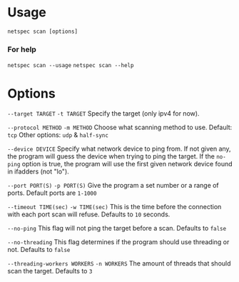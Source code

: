 # Usage
`netspec scan [options]`
### For help
`netspec scan --usage`
`netspec scan --help`

# Options
`--target TARGET` `-t TARGET` Specify the target (only ipv4 for now).

`--protocol METHOD` `-m METHOD` Choose what scanning method to use.
Default: `tcp`
Other options: `udp` & `half-sync`

`--device DEVICE` Specify what network device to ping from.
If not given any, the program will guess the device when trying to ping the target.
If the `no-ping` option is true, the program will use the first given network device found in ifadders (not "lo").

`--port PORT(S)` `-p PORT(S)` Give the program a set number or a range of ports. Default ports are `1-1000`

`--timeout TIME(sec)` `-w TIME(sec)` This is the time before the connection with each port scan will refuse. Defaults to `10` seconds.

`--no-ping` This flag will not ping the target before a scan. Defaults to `false`

`--no-threading` This flag determines if the program should use threading or not. Defaults to `false`

`--threading-workers WORKERS` `-n WORKERS` The amount of threads that should scan the target. Defaults to `3`
